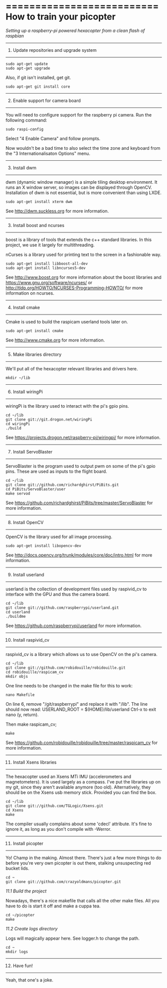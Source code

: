 ==========================
How to train your picopter
==========================

*Setting up a raspberry-pi powered hexacopter from a clean flash of raspbian*


---------------------------------------------
1.  Update repositories and upgrade system
---------------------------------------------

    sudo apt-get update
    sudo apt-get upgrade
    

Also, if git isn't installed, get git.

    sudo apt-get git install core


---------------------------------------------
2.  Enable support for camera board
---------------------------------------------

You will need to configure support for the raspberry pi camera.  Run the following command:

    sudo raspi-config

Select "4 Enable Camera" and follow prompts.

Now wouldn't be a bad time to also select the time zone and keyboard from the "3 Internationalisaton Options" menu.


---------------------------------------------
3.  Install dwm
---------------------------------------------

dwm (dynamic window manager) is a simple tiling desktop environment.  It runs an X window server, so images can be displayed through OpenCV.  Installation of dwm is not essential, but is more convenient than using LXDE.

    sudo apt-get install xterm dwm

See http://dwm.suckless.org for more information.


---------------------------------------------
3.  Install boost and ncurses
---------------------------------------------

boost is a library of tools that extends the c++ standard libraries.  In this project, we use it  largely for multithreading.

nCurses is a library used for printing text to the screen in a fashionable way.


    sudo apt-get install libboost-all-dev
    sudo apt-get install libncurses5-dev

See http://www.boost.org for more information about the boost libraries and https://www.gnu.org/software/ncurses/ or http://tldp.org/HOWTO/NCURSES-Programming-HOWTO/ for more information on ncurses.


---------------------------------------------
4.  Install cmake
---------------------------------------------

Cmake is used to build the raspicam userland tools later on.

    sudo apt-get install cmake

See http://www.cmake.org for more information.


---------------------------------------------
5.  Make libraries directory
---------------------------------------------

We'll put all of the hexacopter relevant libraries and drivers here.

    mkdir ~/lib


---------------------------------------------
6.  Install wiringPi
---------------------------------------------

wiringPi is the library used to interact with the pi's gpio pins.

    cd ~/lib
    git clone git://git.drogon.net/wiringPi
    cd wiringPi
    ./build

See https://projects.drogon.net/raspberry-pi/wiringpi/ for more information.


---------------------------------------------
7.  Install ServoBlaster
---------------------------------------------

ServoBlaster is the program used to output pwm on some of the pi's gpio pins.  These are used as inputs to the flight board.

    cd ~/lib
    git clone git://github.com/richardghirst/PiBits.git
    cd PiBits/ServoBlaster/user
    make servod

See https://github.com/richardghirst/PiBits/tree/master/ServoBlaster for more information.


---------------------------------------------
8.  Install OpenCV
---------------------------------------------

OpenCV is the library used for all image processing.

    sudo apt-get install libopencv-dev

See http://docs.opencv.org/trunk/modules/core/doc/intro.html for more information.


---------------------------------------------
9.  Install userland
---------------------------------------------

userland is the collection of development files used by raspivid_cv to interface with the GPU and thus the camera board.

    cd ~/lib
    git clone git://github.com/raspberrypi/userland.git
    cd userland
    ./buildme

See https://github.com/raspberrypi/userland for more information.


---------------------------------------------
10.  Install raspivid_cv
---------------------------------------------

raspivid_cv is a library which allows us to use OpenCV on the pi's camera.

    cd ~/lib
    git clone git://github.com/robidouille/robidouille.git
    cd robidouille/raspicam_cv
    mkdir objs

One line needs to be changed in the make file for this to work:

    nano Makefile

On line 6, remove "/git/raspberrypi" and replace it with "/lib".  The line should now read:
    USERLAND_ROOT = $(HOME)/lib/userland
Ctrl-x to exit nano (y, return).

Then make raspicam_cv;

    make


See https://github.com/robidouille/robidouille/tree/master/raspicam_cv for more information.


---------------------------------------------
11.  Install Xsens libraries
---------------------------------------------

The hexacopter used an Xsens MTi IMU (accelerometers and magnetometers).  It is used largely as a compass.  I've put the libraries up on my git, since they aren't available anymore (too old).  Alternatively, they should be on the Xsens usb memory stick.  Provided you can find the box.

    cd ~/lib
    git clone git://github.com/TGLogic/Xsens.git
    cd Xsens
    make

The compiler usually complains about some 'cdecl' attribute.  It's fine to ignore it, as long as you don't compile with -Werror.


---------------------------------------------
11.  Install picopter
---------------------------------------------
Yo! Champ in the making.  Almost there.  There's just a few more things to do before you're very own picopter is out there, stalking unsuspecting red bucket lids.

    cd ~
    git clone git://github.com/crazyoldmans/picopter.git


*11.1   Build the project*

Nowadays, there's a nice makefile that calls all the other make files.  All you have to do is start it off and make a cuppa tea.

    cd ~/picopter
    make


*11.2   Create logs directory*

Logs will magically appear here.  See logger.h to change the path.

    cd ~
    mkdir logs
    
    
---------------------------------------------
12.  Have fun!
---------------------------------------------

Yeah, that one's a joke.


